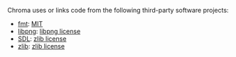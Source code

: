 Chroma uses or links code from the following third-party software projects:

* [fmt](https://github.com/fmtlib/fmt): [MIT](https://github.com/fmtlib/fmt/blob/master/LICENSE.rst)
* [libpng](http://www.libpng.org/pub/png/libpng.html): [libpng license](http://www.libpng.org/pub/png/src/libpng-LICENSE.txt)
* [SDL](https://www.libsdl.org/): [zlib license](https://www.libsdl.org/license.php)
* [zlib](http://www.zlib.net/): [zlib license](http://www.zlib.net/zlib_license.html)
